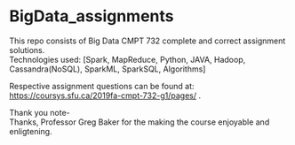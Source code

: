 # BigData_assignments
This repo consists of Big Data CMPT 732 complete and correct assignment solutions. <br />
Technologies used: [Spark, MapReduce, Python, JAVA, Hadoop, Cassandra(NoSQL), SparkML, SparkSQL, Algorithms]

Respective assignment questions can be found at: https://coursys.sfu.ca/2019fa-cmpt-732-g1/pages/ . <br />

Thank you note- <br />
 Thanks, Professor Greg Baker for the making the course enjoyable and enligtening.

